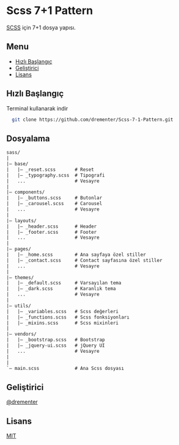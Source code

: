 # Scss 7+1 Pattern

[SCSS](https://sass-lang.com/) için 7+1 dosya yapısı.

## Menu

-   [Hızlı Başlangıç](#hızlı-Başlangıç)
-   [Geliştirici](#Geliştirici)
-   [Lisans](#lisans)

## Hızlı Başlangıç

Terminal kullanarak indir

```bash
  git clone https://github.com/drementer/Scss-7-1-Pattern.git
```

## Dosyalama

```txt
sass/
|
|– base/
|   |– _reset.scss       # Reset
|   |– _typography.scss  # Tipografi
|   ...                  # Vesayre
|
|– components/
|   |– _buttons.scss     # Butonlar
|   |– _carousel.scss    # Carousel
|   ...                  # Vesayre
|
|– layouts/
|   |– _header.scss      # Header
|   |– _footer.scss      # Footer
|   ...                  # Vesayre
|
|– pages/
|   |– _home.scss        # Ana sayfaya özel stiller
|   |– _contact.scss     # Contact sayfasına özel stiller
|   ...                  # Vesayre
|
|– themes/
|   |– _default.scss     # Varsayılan tema
|   |– _dark.scss      	 # Karanlık tema
|   ...                  # Vesayre
|
|– utils/
|   |– _variables.scss   # Scss değerleri
|   |– _functions.scss   # Scss fonksiyonları
|   |– _mixins.scss      # Scss mixinleri
|
|– vendors/
|   |– _bootstrap.scss   # Bootstrap
|   |– _jquery-ui.scss   # jQuery UI
|   ...                  # Vesayre
|
|
`– main.scss             # Ana Scss dosyası
```
## Geliştirici

[@drementer](https://github.com/drementer)

## Lisans

[MIT](https://choosealicense.com/licenses/mit/)
